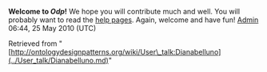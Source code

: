 __Welcome to _Odp_!__ We hope you will contribute much and well. 
You will probably want to read the [help pages](http://ontologydesignpatterns.org/wiki/Help:Contents "Help:Contents"). Again, welcome and have fun! [Admin](../User/ValentinaPresutti.md "User:ValentinaPresutti") 06:44, 25 May 2010 (UTC)





Retrieved from "[http://ontologydesignpatterns.org/wiki/User\_talk:Dianabelluno](../User_talk/Dianabelluno.md)"